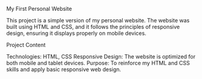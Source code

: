 My First Personal Website

This project is a simple version of my personal website. The website was built using HTML and CSS, and it follows the principles of responsive design, ensuring it displays properly on mobile devices.

Project Content

Technologies: HTML, CSS
Responsive Design: The website is optimized for both mobile and tablet devices.
Purpose: To reinforce my HTML and CSS skills and apply basic responsive web design.
